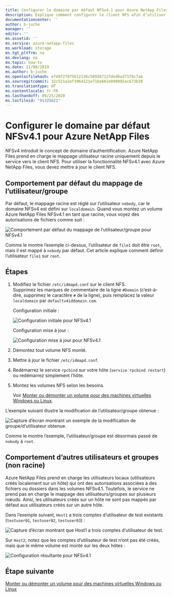 ```yaml
---
title: Configurer le domaine par défaut NFSv4.1 pour Azure NetApp Files | Microsoft Docs
description: Explique comment configurer le client NFS afin d’utiliser NFSv4.1 avec Azure NetApp Files.
documentationcenter: ''
author: b-juche
manager: ''
editor: ''
ms.assetid: ''
ms.service: azure-netapp-files
ms.workload: storage
ms.tgt_pltfrm: na
ms.devlang: na
ms.topic: how-to
ms.date: 11/08/2019
ms.author: b-juche
ms.openlocfilehash: e749f27875612136c50938712fded6a371f8c7ab
ms.sourcegitcommit: 32c521a2ef396d121e71ba682e098092ac673b30
ms.translationtype: HT
ms.contentlocale: fr-FR
ms.lasthandoff: 09/25/2020
ms.locfileid: "91325621"
---
```

# <a name="configure-nfsv41-default-domain-for-azure-netapp-files"></a>Configurer le domaine par défaut NFSv4.1 pour Azure NetApp Files

NFSv4 introduit le concept de domaine d’authentification. Azure NetApp Files prend en charge le mappage utilisateur racine uniquement depuis le service vers le client NFS. Pour utiliser la fonctionnalité NFSv4.1 avec Azure NetApp Files, vous devez mettre à jour le client NFS.

## <a name="default-behavior-of-usergroup-mapping"></a>Comportement par défaut du mappage de l’utilisateur/groupe

Par défaut, le mappage racine est réglé sur l’utilisateur `nobody`, car le domaine NFSv4 est défini sur `localdomain`. Quand vous montez un volume Azure NetApp Files NFSv4.1 en tant que racine, vous voyez des autorisations de fichiers comme suit :  

![Comportement par défaut du mappage de l’utilisateur/groupe pour NFSv4.1](../media/azure-netapp-files/azure-netapp-files-nfsv41-default-behavior-user-group-mapping.png)

Comme le montre l’exemple ci-dessus, l’utilisateur de `file1` doit être `root`, mais il est mappé à `nobody` par défaut.  Cet article explique comment définir l’utilisateur `file1` sur `root`.  

## <a name="steps"></a>Étapes 

1. Modifiez le fichier `/etc/idmapd.conf` sur le client NFS.   
    Supprimez les marques de commentaire de la ligne `#Domain` (c’est-à-dire, supprimez le caractère `#` de la ligne), puis remplacez la valeur `localdomain` par `defaultv4iddomain.com`. 

    Configuration initiale : 
    
    ![Configuration initiale pour NFSv4.1](../media/azure-netapp-files/azure-netapp-files-nfsv41-initial-config.png)

    Configuration mise à jour :
    
    ![Configuration mise à jour pour NFSv4.1](../media/azure-netapp-files/azure-netapp-files-nfsv41-updated-config.png)

2. Démontez tout volume NFS monté.
3. Mettre à jour le fichier `/etc/idmapd.conf`.
4. Redémarrez le service `rpcbind` sur votre hôte (`service rpcbind restart`) ou redémarrez simplement l’hôte.
5. Montez les volumes NFS selon les besoins.   

    Voir [Monter ou démonter un volume pour des machines virtuelles Windows ou Linux](azure-netapp-files-mount-unmount-volumes-for-virtual-machines.md). 

L’exemple suivant illustre la modification de l’utilisateur/groupe obtenue : 

![Capture d’écran montrant un exemple de la modification de groupe/d’utilisateur obtenue.](../media/azure-netapp-files/azure-netapp-files-nfsv41-resulting-config.png)

Comme le montre l’exemple, l’utilisateur/groupe est désormais passé de `nobody` à `root`.

## <a name="behavior-of-other-non-root-users-and-groups"></a>Comportement d’autres utilisateurs et groupes (non racine)

Azure NetApp Files prend en charge les utilisateurs locaux (utilisateurs créés localement sur un hôte) qui ont des autorisations associées à des fichiers ou dossiers dans les volumes NFSv4.1. Toutefois, le service ne prend pas en charge le mappage des utilisateurs/groupes sur plusieurs nœuds. Ainsi, les utilisateurs créés sur un hôte ne sont pas mappés par défaut aux utilisateurs créés sur un autre hôte. 

Dans l’exemple suivant, `Host1` a trois comptes d’utilisateur de test existants (`testuser01`, `testuser02`, `testuser03`) : 

![Capture d’écran montrant que Host1 a trois comptes d’utilisateur de test.](../media/azure-netapp-files/azure-netapp-files-nfsv41-host1-users.png)

Sur `Host2`, notez que les comptes d’utilisateur de test n’ont pas été créés, mais que le même volume est monté sur les deux hôtes :

![Configuration résultante pour NFSv4.1](../media/azure-netapp-files/azure-netapp-files-nfsv41-host2-users.png)

## <a name="next-step"></a>Étape suivante 

[Monter ou démonter un volume pour des machines virtuelles Windows ou Linux](azure-netapp-files-mount-unmount-volumes-for-virtual-machines.md)

